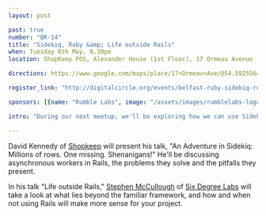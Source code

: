 ```yaml
---
layout: post

past: true
number: "BR-14"
title: "Sidekiq, Ruby &amp; Life outside Rails"
when: Tuesday 6th May, 6.30pm
location: ShopKeep POS, Alexander House (1st Floor), 17 Ormeau Avenue

directions: https://www.google.com/maps/place/17+Ormeau+Ave/@54.5925564,-5.927705,17z/data=!4m2!3m1!1s0x486108f93df6182d:0x30ef4d86a071c32a?hl=en

register_link: "http://digitalcircle.org/events/belfast-ruby-sidekiq-ruby-life-outside-rails"

sponsors: [{name: "Rumble Labs", image: "/assets/images/rumblelabs-logo.png", link: "http://rumblelabs.com"}, {name: "Shopkeep", image: "/assets/images/shopkeeppos-logo.png", link: "http://shopkeep.com"}]

intro: "During our next meetup, we'll be exploring how we can use Sidekiq in our Ruby projects to make background processing much simpler, and more efficient. Following this, we'll be looking at how and when to hone the power of Ruby without using Rails. Come along, sit down and enjoy some code talk with a cold beer. "

---
```


David Kennedy of [Shopkeep](http://www.shopkeep.com/) will present his talk, "An Adventure in Sidekiq: Millions of rows. One missing. Shenanigans!" He'll be discussing asynchronous workers in Rails, the problems they solve and the pitfalls they present.

In his talk "Life outside Rails," [Stephen McCullough](https://twitter.com/swmcc) of [Six Degree Labs](http://www.sixdegreelabs.com/) will take a look at what lies beyond the familiar framework, and how and when not using Rails will make more sense for your project.
